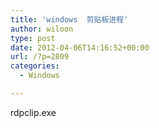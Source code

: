```yaml
---
title: 'windows  剪贴板进程'
author: wiloon
type: post
date: 2012-04-06T14:16:52+00:00
url: /?p=2809
categories:
  - Windows

---
```

rdpclip.exe